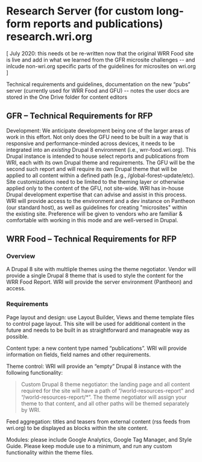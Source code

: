 Research Server (for custom long-form reports and publications) research.wri.org
================================================================================

[ July 2020: this needs ot be re-written now that the original WRR Food site is live and add in what we learned from the GFR microsite challenges -- and inlcude non-wri.org specific parts of the guidelines for microsites on wri.org ]
 
Technical requirements and guidelines, documentation on the new “pubs” server (currently used for WRR Food and GFU) -- notes the user docs are stored in the One Drive folder for content editors 

GFR – Technical Requirements for RFP 
------------------------------------

Development: We anticipate development being one of the larger areas of work in this effort. Not only does the GFU need to be built in a way that is responsive and performance-minded across devices, it needs to be integrated into an *existing* Drupal 8 environment (i.e., wrr-food.wri.org). This Drupal instance is intended to house select reports and publications from WRI, each with its own Drupal theme and requirements. The GFU will be the second such report and will require its own Drupal theme that will be applied to all content within a defined path (e.g., /global-forest-update/etc). Site customizations need to be limited to the theming layer or otherwise applied only to the content of the GFU, not site-wide. WRI has in-house Drupal development expertise that can advise and assist in this process. WRI will provide access to the environment and a dev instance on Pantheon (our standard host), as well as guidelines for creating "microsites" within the existing site. Preference will be given to vendors who are familiar & comfortable with working in this mode and are well-versed in Drupal. 

WRR Food – Technical Requirements for RFP
-----------------------------------------
 
### Overview 

A Drupal 8 site with multliple themes using the theme negotiator. Vendor will provide a single Drupal 8 theme that is used to style the content for the WRR Food Report. WRI will provide the server environment (Pantheon) and access. 


### Requirements 

Page layout and design: use Layout Builder, Views and theme template files to control page layout. This site will be used for additional content in the future and needs to be built in as straightforward and manageable way as possible.  

Content type: a new content type named “publications”. WRI will provide information on fields, field names and other requirements. 

Theme control: WRI will provide an “empty” Drupal 8 instance with the following functionality: 

> Custom Drupal 8 theme negotiator: the landing page and all content required for the site will have a path of “/world-resources-report" and “/world-resources-report/*”. The theme negotiator will assign your theme to that content, and all other paths will be themed separately by WRI. 

Feed aggregation: titles and teasers from external content (rss feeds from wri.org) to be displayed as blocks within the site content.  

Modules: please include Google Analytics, Google Tag Manager, and Style Guide. Please keep module use to a minimum, and run any custom functionality within the theme files. 

 

 
